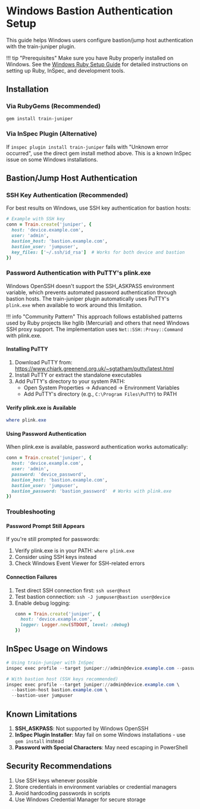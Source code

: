 # Windows Bastion Authentication Setup

This guide helps Windows users configure bastion/jump host authentication with the train-juniper plugin.

!!! tip "Prerequisites"
    Make sure you have Ruby properly installed on Windows. See the [Windows Ruby Setup Guide](windows-setup.md) for detailed instructions on setting up Ruby, InSpec, and development tools.

## Installation

### Via RubyGems (Recommended)
```powershell
gem install train-juniper
```

### Via InSpec Plugin (Alternative)
If `inspec plugin install train-juniper` fails with "Unknown error occurred", use the direct gem install method above. This is a known InSpec issue on some Windows installations.

## Bastion/Jump Host Authentication

### SSH Key Authentication (Recommended)
For best results on Windows, use SSH key authentication for bastion hosts:

```ruby
# Example with SSH key
conn = Train.create('juniper', {
  host: 'device.example.com',
  user: 'admin',
  bastion_host: 'bastion.example.com',
  bastion_user: 'jumpuser',
  key_files: ['~/.ssh/id_rsa']  # Works for both device and bastion
})
```

### Password Authentication with PuTTY's plink.exe

Windows OpenSSH doesn't support the SSH_ASKPASS environment variable, which prevents automated password authentication through bastion hosts. The train-juniper plugin automatically uses PuTTY's `plink.exe` when available to work around this limitation.

!!! info "Community Pattern"
    This approach follows established patterns used by Ruby projects like hglib (Mercurial) and others that need Windows SSH proxy support. The implementation uses `Net::SSH::Proxy::Command` with plink.exe.

#### Installing PuTTY
1. Download PuTTY from: https://www.chiark.greenend.org.uk/~sgtatham/putty/latest.html
2. Install PuTTY or extract the standalone executables
3. Add PuTTY's directory to your system PATH:
   - Open System Properties → Advanced → Environment Variables
   - Add PuTTY's directory (e.g., `C:\Program Files\PuTTY`) to PATH

#### Verify plink.exe is Available
```powershell
where plink.exe
```

#### Using Password Authentication
When plink.exe is available, password authentication works automatically:

```ruby
conn = Train.create('juniper', {
  host: 'device.example.com',
  user: 'admin',
  password: 'device_password',
  bastion_host: 'bastion.example.com',
  bastion_user: 'jumpuser',
  bastion_password: 'bastion_password'  # Works with plink.exe
})
```

### Troubleshooting

#### Password Prompt Still Appears
If you're still prompted for passwords:
1. Verify plink.exe is in your PATH: `where plink.exe`
2. Consider using SSH keys instead
3. Check Windows Event Viewer for SSH-related errors

#### Connection Failures
1. Test direct SSH connection first: `ssh user@host`
2. Test bastion connection: `ssh -J jumpuser@bastion user@device`
3. Enable debug logging:
   ```ruby
   conn = Train.create('juniper', {
     host: 'device.example.com',
     logger: Logger.new(STDOUT, level: :debug)
   })
   ```

## InSpec Usage on Windows

```powershell
# Using train-juniper with InSpec
inspec exec profile --target juniper://admin@device.example.com --password 'secret'

# With bastion host (SSH keys recommended)
inspec exec profile --target juniper://admin@device.example.com \
  --bastion-host bastion.example.com \
  --bastion-user jumpuser
```

## Known Limitations

1. **SSH_ASKPASS**: Not supported by Windows OpenSSH
2. **InSpec Plugin Installer**: May fail on some Windows installations - use `gem install` instead
3. **Password with Special Characters**: May need escaping in PowerShell

## Security Recommendations

1. Use SSH keys whenever possible
2. Store credentials in environment variables or credential managers
3. Avoid hardcoding passwords in scripts
4. Use Windows Credential Manager for secure storage